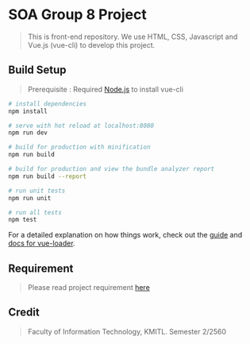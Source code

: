 # SOA Group 8 Project

> This is front-end repository. We use HTML, CSS, Javascript and Vue.js (vue-cli) to develop this project.

## Build Setup

> Prerequisite : Required [Node.js](https://nodejs.org/en/) to install vue-cli

``` bash
# install dependencies
npm install

# serve with hot reload at localhost:8080
npm run dev

# build for production with minification
npm run build

# build for production and view the bundle analyzer report
npm run build --report

# run unit tests
npm run unit

# run all tests
npm test
```

For a detailed explanation on how things work, check out the [guide](http://vuejs-templates.github.io/webpack/) and [docs for vue-loader](http://vuejs.github.io/vue-loader).

## Requirement

> Please read project requirement [here](http://103.40.138.145/etax/documents/20161221-ER-EINVOICEV2-V01-12_FINAL.pdf)

## Credit

> Faculty of Information Technology, KMITL. Semester 2/2560
